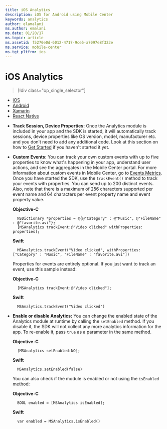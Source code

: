 ```yaml
---
title: iOS Analytics
description: iOS for Android using Mobile Center
keywords: analytics
author: elamalani
ms.author: emalani
ms.date: 01/20/17
ms.topic: article
ms.assetid: f5270e0d-6012-4717-9ce5-a7097e8f323e
ms.service: mobile-center
ms.tgt_pltfrm: ios
---
```


# iOS Analytics

> [!div class="op_single_selector"]
- [iOS](ios.md)
- [Android](android.md)
- [Xamarin](xamarin.md)
- [React Native](react-native.md)

* **Track Session, Device Properties:**  Once the Analytics module is included in your app and the SDK is started, it will automatically track sessions, device properties like OS version, model, manufacturer etc. and you don’t need to add any additional code.
    Look at this section on how to [Get Started](/sdk/iOS/getting-started) if you haven't started it yet.

* **Custom Events:** You can track your own custom events with up to five properties to know what's happening in your app, understand user actions, and see the aggregates in the Mobile Center portal. For more information about custom events in Mobile Center, go to [Events Metrics](/analytics/understand-events). Once you have started the SDK, use the `trackEvent()` method to track your events with properties. You can send up to 200 distinct events. Also, note that there is a maximum of 256 characters supported per event name and 64 characters per event property name and event property value.

    **Objective-C**

        NSDictionary *properties = @{@"Category" : @"Music", @"FileName" : @"favorite.avi"};
        [MSAnalytics trackEvent:@"Video clicked" withProperties: properties];

    **Swift**

        MSAnalytics.trackEvent("Video clicked", withProperties: ["Category" : "Music", "FileName" : "favorite.avi"])


   Properties for events are entirely optional. If you just want to track an event, use this sample instead:

    **Objective-C**

        [MSAnalytics trackEvent:@"Video clicked"];


    **Swift**

        MSAnalytics.trackEvent("Video clicked")


* **Enable or disable Analytics:**  You can change the enabled state of the Analytics module at runtime by calling the `setEnabled` method. If you disable it, the SDK will not collect any more analytics information for the app. To re-enable it, pass `true` as a parameter in the same method.

    **Objective-C**

        [MSAnalytics setEnabled:NO];


    **Swift**

        MSAnalytics.setEnabled(false)


    You can also check if the module is enabled or not using the `isEnabled` method:

    **Objective-C**

        BOOL enabled = [MSAnalytics isEnabled];


    **Swift**

        var enabled = MSAnalytics.isEnabled()
